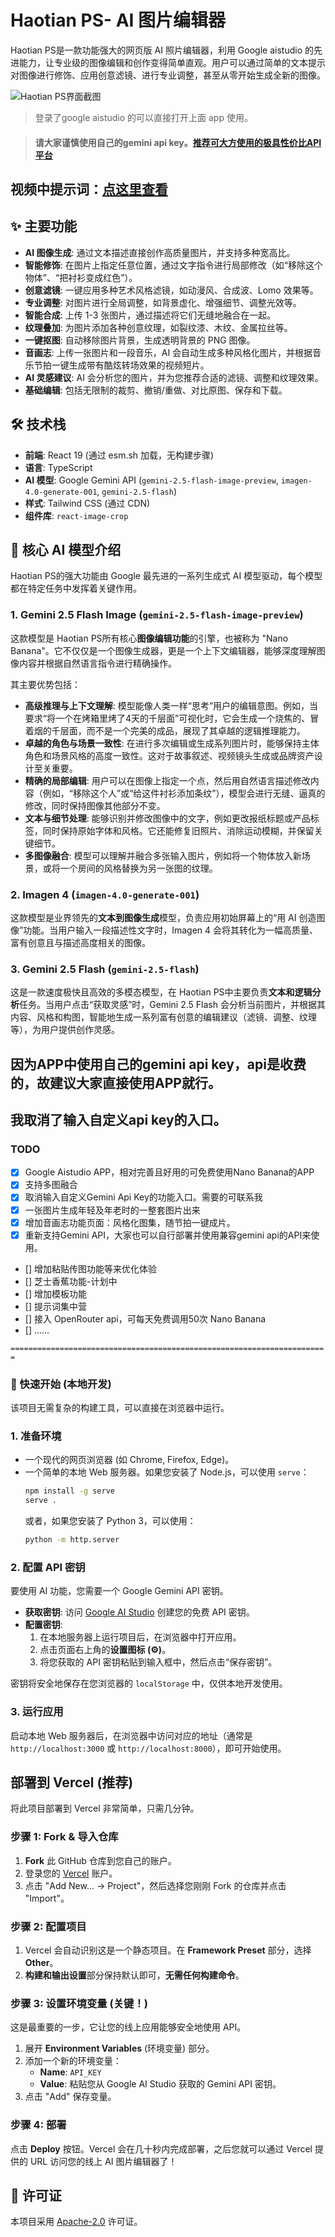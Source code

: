 # Haotian PS- AI 图片编辑器

Haotian PS是一款功能强大的网页版 AI 照片编辑器，利用 Google aistudio 的先进能力，让专业级的图像编辑和创作变得简单直观。用户可以通过简单的文本提示对图像进行修饰、应用创意滤镜、进行专业调整，甚至从零开始生成全新的图像。

![Haotian PS界面截图](https://storage.googleapis.com/gweb-developer-goog-blog-assets/images/gemini-2-5-flash-prompt-based-image-editing.original.png)




> 登录了google aistudio 的可以直接打开上面 app 使用。

> #### 请大家谨慎使用自己的gemini api key。[推荐可大方使用的极具性价比API平台](https://cnb.build/no.1/api/-/issues/2)

## 视频中提示词：[点这里查看](prompt.md)

## ✨ 主要功能

- **AI 图像生成**: 通过文本描述直接创作高质量图片，并支持多种宽高比。
- **智能修饰**: 在图片上指定任意位置，通过文字指令进行局部修改（如“移除这个物体”、“把衬衫变成红色”）。
- **创意滤镜**: 一键应用多种艺术风格滤镜，如动漫风、合成波、Lomo 效果等。
- **专业调整**: 对图片进行全局调整，如背景虚化、增强细节、调整光效等。
- **智能合成**: 上传 1-3 张图片，通过描述将它们无缝地融合在一起。
- **纹理叠加**: 为图片添加各种创意纹理，如裂纹漆、木纹、金属拉丝等。
- **一键抠图**: 自动移除图片背景，生成透明背景的 PNG 图像。
- **音画志**: 上传一张图片和一段音乐，AI 会自动生成多种风格化图片，并根据音乐节拍一键生成带有酷炫转场效果的视频短片。
- **AI 灵感建议**: AI 会分析您的图片，并为您推荐合适的滤镜、调整和纹理效果。
- **基础编辑**: 包括无限制的裁剪、撤销/重做、对比原图、保存和下载。

## 🛠️ 技术栈

- **前端**: React 19 (通过 esm.sh 加载，无构建步骤)
- **语言**: TypeScript
- **AI 模型**: Google Gemini API (`gemini-2.5-flash-image-preview`, `imagen-4.0-generate-001`, `gemini-2.5-flash`)
- **样式**: Tailwind CSS (通过 CDN)
- **组件库**: `react-image-crop`

## 🎨 核心 AI 模型介绍

Haotian PS的强大功能由 Google 最先进的一系列生成式 AI 模型驱动，每个模型都在特定任务中发挥着关键作用。

### 1. Gemini 2.5 Flash Image (`gemini-2.5-flash-image-preview`)

这款模型是 Haotian PS所有核心**图像编辑功能**的引擎，也被称为 "Nano Banana"。它不仅仅是一个图像生成器，更是一个上下文编辑器，能够深度理解图像内容并根据自然语言指令进行精确操作。

其主要优势包括：

-   **高级推理与上下文理解**: 模型能像人类一样“思考”用户的编辑意图。例如，当要求“将一个在烤箱里烤了4天的千层面”可视化时，它会生成一个烧焦的、冒着烟的千层面，而不是一个完美的成品，展现了其卓越的逻辑推理能力。
-   **卓越的角色与场景一致性**: 在进行多次编辑或生成系列图片时，能够保持主体角色和场景风格的高度一致性。这对于故事叙述、视频镜头生成或品牌资产设计至关重要。
-   **精确的局部编辑**: 用户可以在图像上指定一个点，然后用自然语言描述修改内容（例如，“移除这个人”或“给这件衬衫添加条纹”），模型会进行无缝、逼真的修改，同时保持图像其他部分不变。
-   **文本与细节处理**: 能够识别并修改图像中的文字，例如更改报纸标题或产品标签，同时保持原始字体和风格。它还能修复旧照片、消除运动模糊，并保留关键细节。
-   **多图像融合**: 模型可以理解并融合多张输入图片，例如将一个物体放入新场景，或将一个房间的风格替换为另一张图的纹理。

### 2. Imagen 4 (`imagen-4.0-generate-001`)

这款模型是业界领先的**文本到图像生成**模型，负责应用初始屏幕上的“用 AI 创造图像”功能。当用户输入一段描述性文字时，Imagen 4 会将其转化为一幅高质量、富有创意且与描述高度相关的图像。

### 3. Gemini 2.5 Flash (`gemini-2.5-flash`)

这是一款速度极快且高效的多模态模型，在 Haotian PS中主要负责**文本和逻辑分析**任务。当用户点击“获取灵感”时，Gemini 2.5 Flash 会分析当前图片，并根据其内容、风格和构图，智能地生成一系列富有创意的编辑建议（滤镜、调整、纹理等），为用户提供创作灵感。


## 因为APP中使用自己的gemini api key，api是收费的，故建议大家直接使用APP就行。
## 我取消了输入自定义api key的入口。

### TODO
- [x] Google Aistudio APP，相对完善且好用的可免费使用Nano Banana的APP
- [X] 支持多图融合
- [x] 取消输入自定义Gemini Api Key的功能入口。需要的可联系我
- [x] 一张图片生成年轻及年老时的一整套图片出来
- [x] 增加音画志功能页面：风格化图集，随节拍一键成片。
- [x] 重新支持Gemini API，大家也可以自行部署并使用兼容gemini api的API来使用。
- [] 增加粘贴传图功能等来优化体验
- [] 芝士香蕉功能-计划中
- [] 增加模板功能
- [] 提示词集中营
- [] 接入 OpenRouter api，可每天免费调用50次 Nano Banana
- [] ……

`=======================================================================`

### 🚀 快速开始 (本地开发)

该项目无需复杂的构建工具，可以直接在浏览器中运行。

### 1. 准备环境

- 一个现代的网页浏览器 (如 Chrome, Firefox, Edge)。
- 一个简单的本地 Web 服务器。如果您安装了 Node.js，可以使用 `serve`：
  ```bash
  npm install -g serve
  serve .
  ```
  或者，如果您安装了 Python 3，可以使用：
  ```bash
  python -m http.server
  ```

### 2. 配置 API 密钥

要使用 AI 功能，您需要一个 Google Gemini API 密钥。

- **获取密钥**: 访问 [Google AI Studio](https://aistudio.google.com/app/apikey) 创建您的免费 API 密钥。
- **配置密钥**:
  1. 在本地服务器上运行项目后，在浏览器中打开应用。
  2. 点击页面右上角的**设置图标 (⚙️)**。
  3. 将您获取的 API 密钥粘贴到输入框中，然后点击“保存密钥”。
  
密钥将安全地保存在您浏览器的 `localStorage` 中，仅供本地开发使用。

### 3. 运行应用

启动本地 Web 服务器后，在浏览器中访问对应的地址（通常是 `http://localhost:3000` 或 `http://localhost:8000`），即可开始使用。

## 部署到 Vercel (推荐)

将此项目部署到 Vercel 非常简单，只需几分钟。

### 步骤 1: Fork & 导入仓库

1.  **Fork** 此 GitHub 仓库到您自己的账户。
2.  登录您的 [Vercel](https://vercel.com/) 账户。
3.  点击 "Add New... -> Project"，然后选择您刚刚 Fork 的仓库并点击 "Import"。

### 步骤 2: 配置项目

1.  Vercel 会自动识别这是一个静态项目。在 **Framework Preset** 部分，选择 **Other**。
2.  **构建和输出设置**部分保持默认即可，**无需任何构建命令**。

### 步骤 3: 设置环境变量 (关键！)

这是最重要的一步，它让您的线上应用能够安全地使用 API。

1.  展开 **Environment Variables** (环境变量) 部分。
2.  添加一个新的环境变量：
    - **Name**: `API_KEY`
    - **Value**: 粘贴您从 Google AI Studio 获取的 Gemini API 密钥。
3.  点击 "Add" 保存变量。

### 步骤 4: 部署

点击 **Deploy** 按钮。Vercel 会在几十秒内完成部署，之后您就可以通过 Vercel 提供的 URL 访问您的线上 AI 图片编辑器了！



## 📄 许可证

本项目采用 [Apache-2.0](./LICENSE) 许可证。
